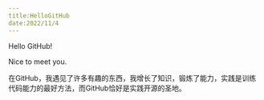 ```yaml
---
title:HelloGitHub
date:2022/11/4
---
```

Hello GitHub!

Nice to meet you.

在GitHub，我遇见了许多有趣的东西，我增长了知识，锻炼了能力，实践是训练代码能力的最好方法，而GitHub恰好是实践开源的圣地。

